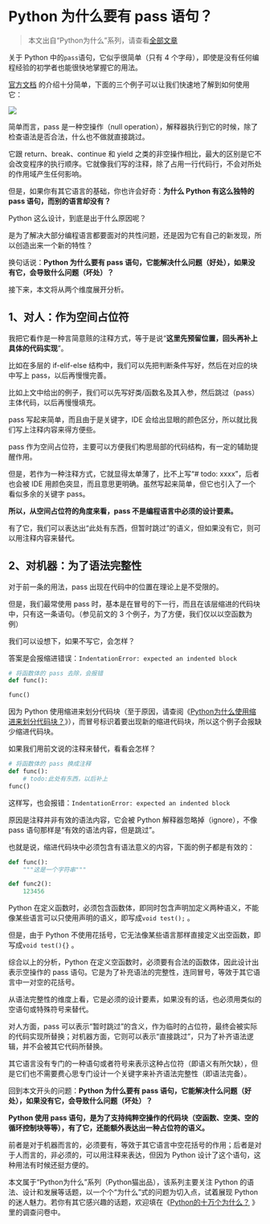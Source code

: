 # Python 为什么要有 pass 语句？

> 本文出自“Python为什么”系列，请查看[全部文章](https://github.com/chinesehuazhou/python-whydo) 

关于 Python 中的`pass`语句，它似乎很简单（只有 4 个字母），即使是没有任何编程经验的初学者也能很快地掌握它的用法。

[官方文档](https://docs.python.org/3/tutorial/controlflow.html#pass-statements) 的介绍十分简单，下面的三个例子可以让我们快速地了解到如何使用它：

![](http://ww1.sinaimg.cn/large/68b02e3bgy1gh2f7sovw9j20y80g60u7.jpg)

简单而言，pass 是一种空操作（null operation），解释器执行到它的时候，除了检查语法是否合法，什么也不做就直接跳过。

它跟 return、break、continue 和 yield 之类的非空操作相比，最大的区别是它不会改变程序的执行顺序。它就像我们写的注释，除了占用一行代码行，不会对所处的作用域产生任何影响。

但是，如果你有其它语言的基础，你也许会好奇：**为什么 Python 有这么独特的 pass 语句，而别的语言却没有？** 

Python 这么设计，到底是出于什么原因呢？

是为了解决大部分编程语言都要面对的共性问题，还是因为它有自己的新发现，所以创造出来一个新的特性？

换句话说：**Python 为什么要有 pass 语句，它能解决什么问题（好处），如果没有它，会导致什么问题（坏处）？** 

接下来，本文将从两个维度展开分析。

## 1、对人：作为空间占位符

我把它看作是一种言简意赅的注释方式，等于是说“**这里先预留位置，回头再补上具体的代码实现**”。

比如在多层的 if-elif-else 结构中，我们可以先把判断条件写好，然后在对应的块中写上 pass，以后再慢慢完善。

比如上文中给出的例子，我们可以先写好类/函数名及其入参，然后跳过（pass）主体代码，以后再慢慢填充。

pass 写起来简单，而且由于是关键字，IDE 会给出显眼的颜色区分，所以就比我们写上注释内容来得方便些。

pass 作为空间占位符，主要可以方便我们构思局部的代码结构，有一定的辅助提醒作用。

但是，若作为一种注释方式，它就显得太单薄了，比不上写“# todo: xxxx”，后者也会被 IDE 用颜色突显，而且意思更明确。虽然写起来简单，但它也引入了一个看似多余的关键字 pass。

**所以，从空间占位符的角度来看，pass 不是编程语言中必须的设计要素。** 

有了它，我们可以表达出“此处有东西，但暂时跳过”的语义，但如果没有它，则可以用注释内容来替代。

## 2、对机器：为了语法完整性

对于前一条的用法，pass 出现在代码中的位置在理论上是不受限的。

但是，我们最常使用 pass 时，基本是在冒号的下一行，而且在该层缩进的代码块中，只有这一条语句。（参见前文的 3 个例子，为了方便，我们仅以以空函数为例）

我们可以设想下，如果不写它，会怎样？

答案是会报缩进错误：`IndentationError: expected an indented block`

```python
# 将函数体的 pass 去除，会报错
def func():

func()
```

因为 Python 使用缩进来划分代码块（至于原因，请查阅《[Python为什么使用缩进来划分代码块？](https://mp.weixin.qq.com/s/byhJnKoKSDnhUNUE9WWopw)》），而冒号标识着要出现新的缩进代码块，所以这个例子会报缺少缩进代码块。

如果我们用前文说的注释来替代，看看会怎样？

```python
# 将函数体的 pass 换成注释
def func():
    # todo:此处有东西，以后补上
func()
```

这样写，也会报错：`IndentationError: expected an indented block`

原因是注释并非有效的语法内容，它会被 Python 解释器忽略掉（ignore），不像 pass 语句那样是“有效的语法内容，但是跳过”。

也就是说，缩进代码块中必须包含有语法意义的内容，下面的例子都是有效的：

```python
def func():
    """这是一个字符串"""

def func2():
    123456
```

Python 在定义函数时，必须包含函数体，即同时包含声明加定义两种语义，不能像某些语言可以只使用声明的语义，即写成`void test();` 。

但是，由于 Python 不使用花括号，它无法像某些语言那样直接定义出空函数，即写成`void test(){}` 。

综合以上的分析，Python 在定义空函数时，必须要有合法的函数体，因此设计出表示空操作的 pass 语句。它是为了补充语法的完整性，连同冒号，等效于其它语言中一对空的花括号。

从语法完整性的维度上看，它是必须的设计要素，如果没有的话，也必须用类似的空语句或特殊符号来替代。

对人方面，pass 可以表示“暂时跳过”的含义，作为临时的占位符，最终会被实际的代码实现所替换；对机器方面，它则可以表示“直接跳过”，只为了补齐语法逻辑，并不会被其它代码所替换。

其它语言没有专门的一种语句或者符号来表示这种占位符（即语义有所欠缺），但是它们也不需要费心思专门设计一个关键字来补齐语法完整性（即语法完备）。

回到本文开头的问题：**Python 为什么要有 pass 语句，它能解决什么问题（好处），如果没有它，会导致什么问题（坏处）？**

**Python 使用 pass 语句，是为了支持纯粹空操作的代码块（空函数、空类、空的循环控制块等等），有了它，还能额外表达出一种占位符的语义。** 

前者是对于机器而言的，必须要有，等效于其它语言中空花括号的作用；后者是对于人而言的，非必须的，可以用注释来表达，但因为 Python 设计了这个语句，这种用法有时候还挺方便的。



本文属于“Python为什么”系列（Python猫出品），该系列主要关注 Python 的语法、设计和发展等话题，以一个个“为什么”式的问题为切入点，试着展现 Python 的迷人魅力。若你有其它感兴趣的话题，欢迎填在《[Python的十万个为什么？](https://mp.weixin.qq.com/s/jobdpO7BWWON0ruLNpn31Q) 》里的调查问卷中。



